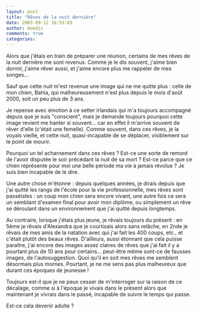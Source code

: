 ```yaml
---
layout: post
title: "Rêves de la nuit dernière"
date: 2003-09-12 16:53:03
author: Hoedic
comments: true
categories: 
---
```



Alors que j'étais en train de préparer une réunion, certains de mes rêves de la nuit dernière me sont revenus. Comme je le dis souvent, j'aime bien dormir, j'aime rêver aussi, et j'aime encore plus me rappeler de mes songes...

Sauf que cette nuit m'est revenue une image qui ne me quitte plus : celle de mon chien, Bahia, qui malheureusement n'est plus depuis le mois d'août 2000, soit un peu plus de 3 ans.

Je repense avec émotion à ce setter irlandais qui m'a toujours accompagné depuis que je suis "conscient", mais je demande toujours pourquoi cette image revient me hanter si souvent... car en effet il m'arrive souvent de rêver d'elle (c'était une femelle). Comme souvent, dans ces rêves, je la voyais vieille, et cette nuit, quasi-incapable de se déplacer, visiblement sur le point de mourir.

Pourquoi un tel acharnement dans ces rêves ? Est-ce une sorte de remord de l'avoir disputée le soir précédant la nuit de sa mort ? Est-ce parce que ce chien représente pour moi une belle période ma vie à jamais révolue ? Je suis bien incapable de le dire. 

Une autre chose m'étonne : depuis quelques années, je dirais depuis que j'ai quitté les rangs de l'école pour la vie professionnelle, mes rêves sont passéistes : un coup mon chien sera encore vivant, une autre fois ce sera un semblant d'examen final pour avoir mon diplôme, ou simplement un rêve se déroulant dans un environnement que j'ai quitté depuis longtemps.

Au contraire, lorsque j'étais plus jeune, je rêvais toujours du présent : en 5ème je rêvais d'Alexandra que je courtisais alors sans relâche, en 2nde je rêvais de mes amis de la natation avec qui j'ai fait les 400 coups, etc., et c'était plutôt des beaux rêves. D'ailleurs, aussi étonnant que cela puisse paraître, j'ai encore des images assez claires de rêves que j'ai fait il y a pourtant plus de 10 ans pour certains... peut-être même sont-ce de fausses images, de l'autosuggestion. Quoi qu'il en soit mes rêves me semblent désormais plus mornes. Pourtant, je ne me sens pas plus malheureux que durant ces époques de jeunesse !

Toujours est-il que je ne peux cesser de m'interroger sur la raison de ce décalage, comme si à l'époque je vivais dans le présent alors que maintenant je vivrais dans le passé, incapable de suivre le temps qui passe.

Est-ce cela devenir adulte ?